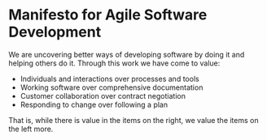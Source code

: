 # Manifesto for Agile Software Development

We are uncovering better ways of developing
software by doing it and helping others do it.
Through this work we have come to value:

* Individuals and interactions over processes and tools
* Working software over comprehensive documentation
* Customer collaboration over contract negotiation
* Responding to change over following a plan

That is, while there is value in the items on
the right, we value the items on the left more.
